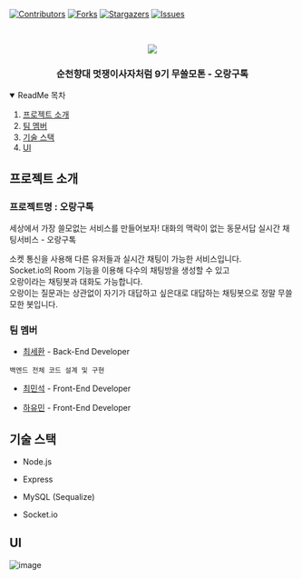 <!-- PROJECT SHIELDS -->
<!--
*** I'm using markdown "reference style" links for readability.
*** Reference links are enclosed in brackets [ ] instead of parentheses ( ).
*** See the bottom of this document for the declaration of the reference variables
*** for contributors-url, forks-url, etc. This is an optional, concise syntax you may use.
*** https://www.markdownguide.org/basic-syntax/#reference-style-links
-->
[![Contributors][contributors-shield]][contributors-url]
[![Forks][forks-shield]][forks-url]
[![Stargazers][stars-shield]][stars-url]
[![Issues][issues-shield]][issues-url]

  
<!-- PROJECT LOGO -->
<br />
<p align="center">
  <img src="https://user-images.githubusercontent.com/60251579/126070226-2f07b4e2-0767-4726-b135-cf121e2ba349.png" align="center" />
  <br />
  <h3 align="center">순천향대 멋쟁이사자처럼 9기 무쓸모톤 - 오랑구톡 </h3>
  </p>
</p>

<!-- TABLE OF CONTENTS -->
<details open="open">
  <summary>ReadMe 목차 </summary>
  <ol>
    <li>
      <a href="#project-introduce">프로젝트 소개 </a>
    </li>
    <li>
      <a href="#team-member">팀 멤버 </a>
    </li>
    <li>
      <a href="#tech-stack">기술 스택 </a>
    </li>
    <li>
      <a href="#ui">UI </a>
    </li>
  </ol>
</details>



<!-- ABOUT THE PROJECT -->
## 프로젝트 소개

### 프로젝트명 : 오랑구톡

세상에서 가장 쓸모없는 서비스를 만들어보자!
대화의 맥락이 없는 동문서답 실시간 채팅서비스 - 오랑구톡

소켓 통신을 사용해 다른 유저들과 실시간 채팅이 가능한 서비스입니다.  
Socket.io의 Room 기능을 이용해 다수의 채팅방을 생성할 수 있고  
오랑이라는 채팅봇과 대화도 가능합니다.  
오랑이는 질문과는 상관없이 자기가 대답하고 싶은대로 대답하는 채팅봇으로 정말 무쓸모한 봇입니다.



### 팀 멤버

* [최세환](https://github.com/Mactto) - Back-End Developer

```
백엔드 전체 코드 설계 및 구현
```

* [최민석](https://github.com/minsgy) - Front-End Developer

* [하유민](https://github.com/qhahd78) - Front-End Developer



<!-- GETTING STARTED -->
## 기술 스택

* Node.js

* Express

* MySQL (Sequalize)

* Socket.io


## UI

![image](https://user-images.githubusercontent.com/60251579/126070385-648e19ef-38aa-479f-b74b-fdc9caccad78.png)


<!-- MARKDOWN LINKS & IMAGES -->
<!-- https://www.markdownguide.org/basic-syntax/#reference-style-links -->
[contributors-shield]: https://img.shields.io/github/contributors/OranguTalk/OranguTalk_BE.svg?style=for-the-badge
[contributors-url]: https://github.com/OranguTalk/OranguTalk_BE/graphs/contributors
[forks-shield]: https://img.shields.io/github/forks/OranguTalk/OranguTalk_BE.svg?style=for-the-badge
[forks-url]: https://github.com/OranguTalk/OranguTalk_BE/network/members
[stars-shield]: https://img.shields.io/github/stars/OranguTalk/OranguTalk_BE.svg?style=for-the-badge
[stars-url]: https://github.com/othneildrew/Best-README-Template/stargazers
[issues-shield]: https://img.shields.io/github/issues/GDG-Team7/Back-End.svg?style=for-the-badge
[issues-url]: https://github.com/othneildrew/Best-README-Template/issues
[product-screenshot]: images/screenshot.png
